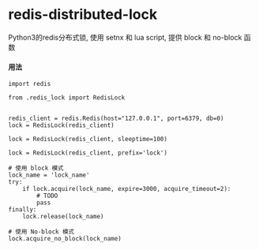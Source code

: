 # redis-distributed-lock

Python3的redis分布式锁, 使用 setnx 和 lua script, 提供 block 和 no-block 函数

#### 用法

```
import redis

from .redis_lock import RedisLock


redis_client = redis.Redis(host="127.0.0.1", port=6379, db=0)
lock = RedisLock(redis_client)

lock = RedisLock(redis_client, sleeptime=100)

lock = RedisLock(redis_client, prefix='lock')

# 使用 block 模式
lock_name = 'lock_name'
try:
    if lock.acquire(lock_name, expire=3000, acquire_timeout=2):
        # TODO
        pass
finally:
    lock.release(lock_name)

# 使用 No-block 模式
lock.acquire_no_block(lock_name)
```
